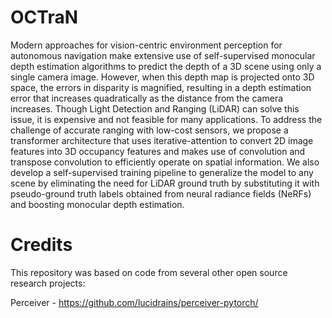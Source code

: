 # OCTraN

Modern approaches for vision-centric environment perception for autonomous navigation make extensive use of self-supervised monocular depth estimation algorithms to predict the depth of a 3D scene using only a single camera image. However, when this depth map is projected onto 3D space, the errors in disparity is magnified,  resulting in a depth estimation error that increases quadratically as the distance from the camera increases. Though Light Detection and Ranging (LiDAR) can solve this issue, it is expensive and not feasible for many applications. To address the challenge of accurate ranging with low-cost sensors, we propose a transformer architecture that uses iterative-attention to convert 2D image features into 3D occupancy features and makes use of convolution and transpose convolution to efficiently operate on spatial information. We also develop a self-supervised training pipeline to generalize the model to any scene by eliminating the need for LiDAR ground truth by substituting it with pseudo-ground truth labels obtained from neural radiance fields (NeRFs) and boosting monocular depth estimation.


# Credits

This repository was based on code from several other open source research projects:

Perceiver - https://github.com/lucidrains/perceiver-pytorch/